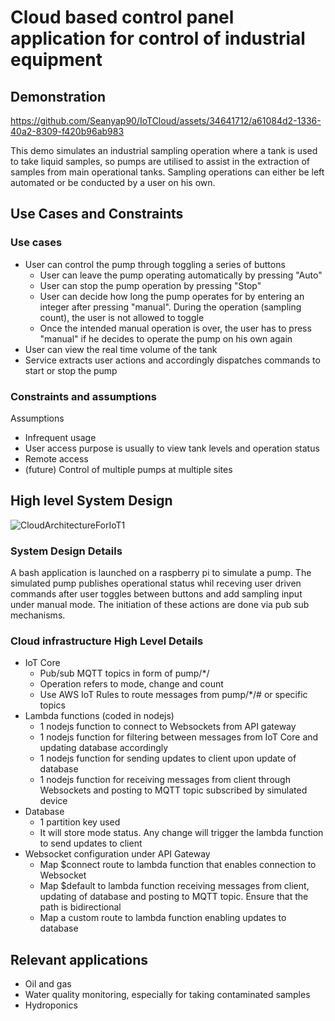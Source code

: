 <h1>Cloud based control panel application for control of industrial equipment</h1>

<h2>Demonstration</h2>

https://github.com/Seanyap90/IoTCloud/assets/34641712/a61084d2-1336-40a2-8309-f420b96ab983

This demo simulates an industrial sampling operation where a tank is used to take liquid samples, so pumps are utilised to assist in the extraction of samples from main operational tanks.  Sampling operations can either be left automated or be conducted by a user on his own.

<h2>Use Cases and Constraints</h2>

<h3>Use cases</h3>

- User can control the pump through toggling a series of buttons
   - User can leave the pump operating automatically by pressing "Auto"
   - User can stop the pump operation by pressing "Stop"
   - User can decide how long the pump operates for by entering an integer after pressing "manual".  During the operation (sampling count), the user is not allowed to toggle
   - Once the intended manual operation is over, the user has to press "manual" if he decides to operate the pump on his own again
- User can view the real time volume of the tank
- Service extracts user actions and accordingly dispatches commands to start or stop the pump

<h3>Constraints and assumptions</h3>

<p>Assumptions</p>

- Infrequent usage
- User access purpose is usually to view tank levels and operation status
- Remote access
- (future) Control of multiple pumps at multiple sites

<h2>High level System Design</h2>

![CloudArchitectureForIoT1](https://github.com/Seanyap90/IoTCloud/assets/34641712/f0b85f3a-7c2d-43d8-b2aa-5ffb8aa03b07)

<h3>System Design Details</h3>

<p>A bash application is launched on a raspberry pi to simulate a pump.  The simulated pump publishes operational status whil receving user driven commands after user toggles between buttons and add sampling input under manual mode.  The initiation of these actions are done via pub sub mechanisms.</p>

<h3>Cloud infrastructure High Level Details</h3>

- IoT Core
  - Pub/sub MQTT topics in form of pump/<device-id>*/<operation>
  - Operation refers to mode, change and count
  - Use AWS IoT Rules to route messages from pump/<device-id>*/# or specific topics
- Lambda functions (coded in nodejs)
  - 1 nodejs function to connect to Websockets from API gateway
  - 1 nodejs function for filtering between messages from IoT Core and updating database accordingly
  - 1 nodejs function for sending updates to client upon update of database
  - 1 nodejs function for receiving messages from client through Websockets and posting to MQTT topic subscribed by simulated device
- Database
  - 1 partition key used
  - It will store mode status.  Any change will trigger the lambda function to send updates to client
- Websocket configuration under API Gateway
  - Map $connect route to lambda function that enables connection to Websocket
  - Map $default to lambda function receiving messages from client, updating of database and posting to MQTT topic.  Ensure that the path is bidirectional
  - Map a custom route to lambda function enabling updates to database

<h2>Relevant applications</h2>

- Oil and gas
- Water quality monitoring, especially for taking contaminated samples
- Hydroponics
